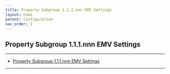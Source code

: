```yaml
---
title: Property Subgroup 1.1.1.nnn EMV Settings
layout: home
parent: Configuration
nav_order: 2
---
```


## Property Subgroup 1.1.1.nnn EMV Settings

---

- [Property Subgroup 1.1.1.nnn EMV Settings](#property-subgroup-111nnn-emv-settings)

---


##